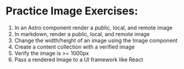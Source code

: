 # Practice Image Exercises:
1. In an Astro component render a public, local, and remote image
2. In markdown, render a public, local, and remote image
3. Change the width/height of an image using the Image component
4. Create a content collection with a verified image
5. Verify the image is >= 1000px
6. Pass a rendered Image to a UI framework like React